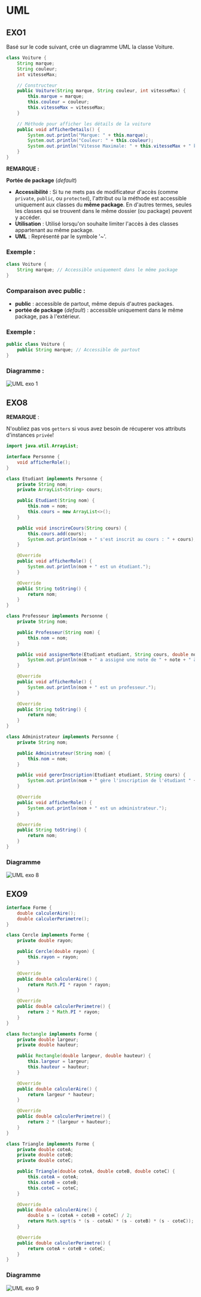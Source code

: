 # UML

## EXO1
Basé sur le code suivant, crée un diagramme UML la classe Voiture.

```java
class Voiture {
    String marque;
    String couleur;
    int vitesseMax;

    // Constructeur
    public Voiture(String marque, String couleur, int vitesseMax) {
        this.marque = marque;
        this.couleur = couleur;
        this.vitesseMax = vitesseMax;
    }

    // Méthode pour afficher les détails de la voiture
    public void afficherDetails() {
        System.out.println("Marque: " + this.marque);
        System.out.println("Couleur: " + this.couleur);
        System.out.println("Vitesse Maximale: " + this.vitesseMax + " km/h");
    }
}
```

**REMARQUE :**

**Portée de package** (*default*)
- **Accessibilité** : Si tu ne mets pas de modificateur d'accès (comme `private`, `public`, ou `protected`), l'attribut ou la méthode est accessible uniquement aux classes du **même package**. En d'autres termes, seules les classes qui se trouvent dans le même dossier (ou package) peuvent y accéder.
- **Utilisation** : Utilisé lorsqu'on souhaite limiter l'accès à des classes appartenant au même package.
- **UML** : Représenté par le symbole '~'.

### Exemple :
```java
class Voiture {
    String marque; // Accessible uniquement dans le même package
}
```

### Comparaison avec public :
- **public** : accessible de partout, même depuis d'autres packages.
- **portée de package** (*default*) : accessible uniquement dans le même package, pas à l'extérieur.

### Exemple :
```java
public class Voiture {
    public String marque; // Accessible de partout
}
```

### Diagramme : 
![UML exo 1](/images/uml-exo1.png)


## EXO8

**REMARQUE** : 

N'oubliez pas vos `getters` si vous avez besoin de récuperer vos attributs d'instances
`privée`!

```java
import java.util.ArrayList;

interface Personne {
    void afficherRole();
}

class Etudiant implements Personne {
    private String nom;
    private ArrayList<String> cours;

    public Etudiant(String nom) {
        this.nom = nom;
        this.cours = new ArrayList<>();
    }

    public void inscrireCours(String cours) {
        this.cours.add(cours);
        System.out.println(nom + " s'est inscrit au cours : " + cours);
    }

    @Override
    public void afficherRole() {
        System.out.println(nom + " est un étudiant.");
    }

    @Override
    public String toString() {
        return nom;
    }
}

class Professeur implements Personne {
    private String nom;

    public Professeur(String nom) {
        this.nom = nom;
    }

    public void assignerNote(Etudiant etudiant, String cours, double note) {
        System.out.println(nom + " a assigné une note de " + note + " à " + etudiant + " pour le cours " + cours);
    }

    @Override
    public void afficherRole() {
        System.out.println(nom + " est un professeur.");
    }

    @Override
    public String toString() {
        return nom;
    }
}

class Administrateur implements Personne {
    private String nom;

    public Administrateur(String nom) {
        this.nom = nom;
    }

    public void gererInscription(Etudiant etudiant, String cours) {
        System.out.println(nom + " gère l'inscription de l'étudiant " + etudiant + " au cours : " + cours);
    }

    @Override
    public void afficherRole() {
        System.out.println(nom + " est un administrateur.");
    }

    @Override
    public String toString() {
        return nom;
    }
}
```
### Diagramme
![UML exo 8](/images/uml-exo8.png)

## EXO9

```java
interface Forme {
    double calculerAire();
    double calculerPerimetre();
}

class Cercle implements Forme {
    private double rayon;

    public Cercle(double rayon) {
        this.rayon = rayon;
    }

    @Override
    public double calculerAire() {
        return Math.PI * rayon * rayon;
    }

    @Override
    public double calculerPerimetre() {
        return 2 * Math.PI * rayon;
    }
}

class Rectangle implements Forme {
    private double largeur;
    private double hauteur;

    public Rectangle(double largeur, double hauteur) {
        this.largeur = largeur;
        this.hauteur = hauteur;
    }

    @Override
    public double calculerAire() {
        return largeur * hauteur;
    }

    @Override
    public double calculerPerimetre() {
        return 2 * (largeur + hauteur);
    }
}

class Triangle implements Forme {
    private double coteA;
    private double coteB;
    private double coteC;

    public Triangle(double coteA, double coteB, double coteC) {
        this.coteA = coteA;
        this.coteB = coteB;
        this.coteC = coteC;
    }

    @Override
    public double calculerAire() {
        double s = (coteA + coteB + coteC) / 2;
        return Math.sqrt(s * (s - coteA) * (s - coteB) * (s - coteC));
    }

    @Override
    public double calculerPerimetre() {
        return coteA + coteB + coteC;
    }
}
```
### Diagramme
![UML exo 9](/images/uml-exo9.png)



